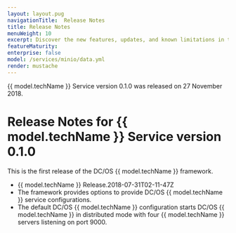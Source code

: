 ```yaml
---
layout: layout.pug
navigationTitle:  Release Notes
title: Release Notes
menuWeight: 10
excerpt: Discover the new features, updates, and known limitations in this release of the Minio Service 
featureMaturity:
enterprise: false
model: /services/minio/data.yml
render: mustache
---
```


{{ model.techName }} Service version 0.1.0 was released on 27 November 2018.

# Release Notes for {{ model.techName }} Service version 0.1.0

This is the first release of the DC/OS {{ model.techName }} framework.

* {{ model.techName }} Release.2018-07-31T02-11-47Z
* The framework provides options to provide DC/OS {{ model.techName }} service configurations.
* The default DC/OS  {{ model.techName }} configuration starts DC/OS {{ model.techName }} in distributed mode with four {{ model.techName }} servers listening on port 9000. 

